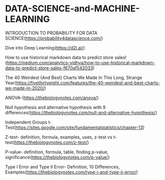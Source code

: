 # DATA-SCIENCE-and-MACHINE-LEARNING

INTRODUCTION TO PROBABILITY FOR DATA SCIENCE(https://probability4datascience.com/)

Dive into Deep Learning(https://d2l.ai/)

How to use historical markdown data to predict store sales!(https://medium.com/analytics-vidhya/how-to-use-historical-markdown-data-to-predict-store-sales-f670af542033)

The 40 Weirdest (And Best) Charts We Made In This Long, Strange Year(https://fivethirtyeight.com/features/the-40-weirdest-and-best-charts-we-made-in-2020/)

ANOVA-(https://thebiologynotes.com/anova/)

Null hypothesis and alternative hypothesis with 9 differences(https://thebiologynotes.com/null-and-alternative-hypothesis/)

Independent Groups t-Test(https://sites.google.com/site/fundamentalstatistics/chapter-13)

Z-test- definition, formula, examples, uses, z-test vs t-test(https://thebiologynotes.com/z-test/)

P-value- definition, formula, table, finding p-value, significance(https://thebiologynotes.com/p-value/)

Type I Error and Type II Error- Definition, 10 Differences, Examples(https://thebiologynotes.com/type-i-and-type-ii-error/)
